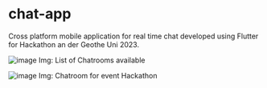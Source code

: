 # chat-app

Cross platform mobile application for real time chat developed using Flutter for Hackathon an der Geothe Uni 2023.

![image](https://github.com/roxandkl/chat-app/assets/58852605/6bb7a6b0-4131-4285-82e4-c14de9c8bc4b)
Img: List of Chatrooms available


![image](https://github.com/roxandkl/chat-app/assets/58852605/996c9320-3e2a-4b19-a9aa-f4fd682a1908)
Img: Chatroom for event Hackathon


